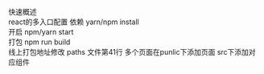 快速概述  
react的多入口配置 
依赖 yarn/npm install  
开启 npm/yarn start   
打包 npm run build  
线上打包地址修改 paths 文件第41行
多个页面在punlic下添加页面 src下添加对应组件
